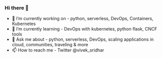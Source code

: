 ### Hi there 👋

<!--
**vivsridh4/vivsridh4** is a ✨ _special_ ✨ repository because its `README.md` (this file) appears on your GitHub profile.
-->

- 🔭 I’m currently working on - python, serverless, DevOps, Containers, Kubernetes
- 🌱 I’m currently learning - DevOps with kubernetes, python flask, CNCF tools
- 💬 Ask me about - python, serverless, DevOps, scaling applications in cloud, communities, traveling & more
- 📫 How to reach me - Twitter @vivek_sridhar

